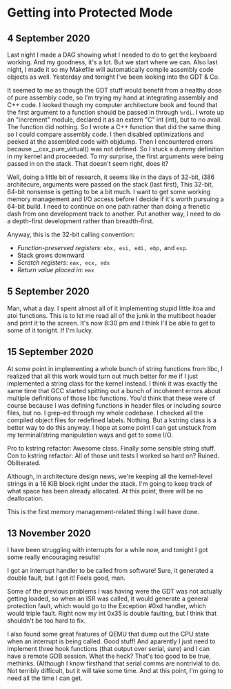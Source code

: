 # Getting into Protected Mode

## 4 September 2020
Last night I made a DAG showing what I needed to do to get the keyboard
working. And my goodness, it's a lot. But we start where we can. Also last
night, I made it so my Makefile will automatically compile assembly code
objects as well. Yesterday and tonight I've been looking into the GDT & Co.

It seemed to me as though the GDT stuff would benefit from a healthy dose
of pure assembly code, so I'm trying my hand at integrating assembly and
C++ code. I looked though my computer architecture book and found that
the first argument to a function should be passed in through `%rdi`. 
I wrote up an "increment" module, declared it as an extern "C" int (int),
but to no avail. The function did nothing. So I wrote a C++ function that
did the same thing so I could compare assembly code. I then disabled optimizations
and peeked at the assembled code with objdump. Then I encountered errors
because __cxx_pure_virtual() was not defined. So I stuck a dummy definition
in my kernel and proceeded. To my surprise, the 
first arguments were being passed in on the stack. That doesn't seem right, does it?

Well, doing a little bit of research, it seems like in the days of 32-bit, i386 
architecure, arguments were passed on the stack (last first), This 32-bit, 64-bit
nonsense is getting to be a bit much. I want to get some working memory management
and I/O access before I decide if it's worth pursuing a 64-bit build. I need to
continue on one path rather than doing a frenetic dash from one development track
to another. Put another way, I need to do a depth-first development rather than
breadth-first.

Anyway, this is the 32-bit calling convention:

- *Function-preserved registers*: `ebx, esi, edi, ebp,` and `esp`. 
- Stack grows downward
- *Scratch registers*: `eax, ecx, edx`
- *Return value placed in*: `eax`

## 5 September 2020
Man, what a day. I spent almost all of it implementing stupid little itoa and atoi
functions. This is to let me read all of the junk in the multiboot header and print
it to the screen. It's now 8:30 pm and I think I'll be able to get to some of it tonight.
If I'm lucky.


## 15 September 2020
At some point in implementing a whole bunch of string functions from libc,
I realized that all this work would turn out much better for me if I just
implemented a string class for the kernel instead. I think it was exactly
the same time that GCC started spitting out a bunch of incoherent errors 
about multiple definitions of those libc functions. You'd think that these
were of course because I was defining functions in header files or including
source files, but no. I grep-ed through my whole codebase. I checked all
the compiled object files for redefined labels. Nothing. But a kstring
class is a better way to do this anyway. I hope at some point I can get
unstuck from my terminal/string manipulation ways and get to some I/O.

Pro to kstring refactor: Awesome class. Finally some sensible string 
stuff.
Con to kstring refactor: All of those unit tests I worked so hard on?
Ruined. Obliterated.

Although, in architecture design news, we're keeping all the kernel-level
strings in a 16 KiB block right under the stack. I'm going to keep track of
what space has been already allocated. At this point, there will be no 
deallocation.

This is the first memory management-related thing I will have done.

## 13 November 2020
I have been struggling with interrupts for a while now, and tonight I got some really
encouraging results!

I got an interrupt handler to be called from software! Sure, it generated a double
fault, but I got it! Feels good, man.

Some of the previous problems I was having were the GDT was not actually getting loaded,
so when an ISR was called, it would generate a general protection fault, which would go
to the Exception #0xd handler, which would triple fault. Right now my int 0x35 is double
faulting, but I think that shouldn't be too hard to fix.

I also found some great features of QEMU that dump out the CPU state when an interrupt is
being called. Good stuff! And aparently I just need to implement three hook functions (that
output over serial, sure) and I can have a remote GDB session. What the heck? That's too
good to be true, methinks. (Although I know firsthand that serial comms are nontrivial to do.
Not terribly difficult, but it will take some time. And at this point, I'm going to need all
the time I can get.
